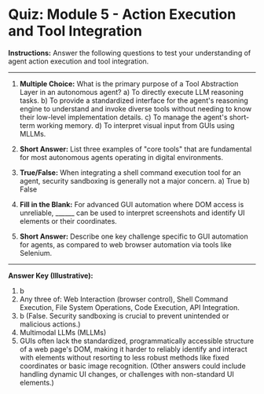 
# Quiz: Module 5 - Action Execution and Tool Integration

**Instructions:** Answer the following questions to test your understanding of agent action execution and tool integration.

---

1.  **Multiple Choice:** What is the primary purpose of a Tool Abstraction Layer in an autonomous agent?
    a) To directly execute LLM reasoning tasks.
    b) To provide a standardized interface for the agent's reasoning engine to understand and invoke diverse tools without needing to know their low-level implementation details.
    c) To manage the agent's short-term working memory.
    d) To interpret visual input from GUIs using MLLMs.

2.  **Short Answer:** List three examples of "core tools" that are fundamental for most autonomous agents operating in digital environments.

3.  **True/False:** When integrating a shell command execution tool for an agent, security sandboxing is generally not a major concern.
    a) True
    b) False

4.  **Fill in the Blank:** For advanced GUI automation where DOM access is unreliable, ______ can be used to interpret screenshots and identify UI elements or their coordinates.

5.  **Short Answer:** Describe one key challenge specific to GUI automation for agents, as compared to web browser automation via tools like Selenium.

---
**Answer Key (Illustrative):**
1.  b
2.  Any three of: Web Interaction (browser control), Shell Command Execution, File System Operations, Code Execution, API Integration.
3.  b (False. Security sandboxing is crucial to prevent unintended or malicious actions.)
4.  Multimodal LLMs (MLLMs)
5.  GUIs often lack the standardized, programmatically accessible structure of a web page's DOM, making it harder to reliably identify and interact with elements without resorting to less robust methods like fixed coordinates or basic image recognition. (Other answers could include handling dynamic UI changes, or challenges with non-standard UI elements.)

